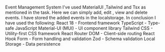 Event Management System
 I've used MaterialUI ,Tailwind and Tsx as mentioned in the task.
 Here we can simply add, edit , view and delete events.
 I have stored the added events in the localstorage.
 In conclusion I have used the following:
React 18 - Frontend framework
TypeScript - Type-safe JavaScript
Material-UI (MUI) - UI component library
Tailwind CSS - Utility-first CSS framework
React Router DOM - Client-side routing
React Hook Form - Form handling and validation
Zod - Schema validation
Local Storage - Data persistence